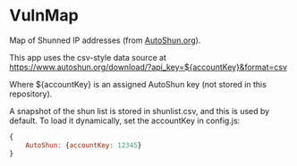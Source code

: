 # VulnMap

Map of Shunned IP addresses (from [AutoShun.org](https://www.autoshun.org/)).

This app uses the csv-style data source at
<https://www.autoshun.org/download/?api_key=${accountKey}&format=csv>

Where ${accountKey} is an assigned AutoShun key (not stored in this repository).

A snapshot of the shun list is stored in shunlist.csv, and this is used by default. To load it dynamically, set the accountKey in config.js:

```javascript
{
    AutoShun: {accountKey: 12345}
}
```
